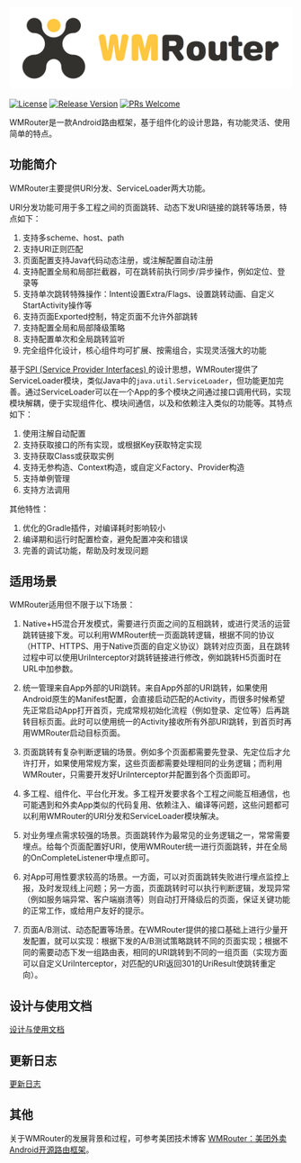 
![](docs/images/banner.png)

[![License](https://img.shields.io/badge/License-Apache%202.0-blue.svg)](https://raw.githubusercontent.com/meituan/WMRouter/master/LICENSE)
[![Release Version](https://img.shields.io/badge/release-1.1.2-red.svg)](https://github.com/meituan/WMRouter/releases)
[![PRs Welcome](https://img.shields.io/badge/PRs-welcome-brightgreen.svg)](https://github.com/meituan/WMRouter/pulls)

WMRouter是一款Android路由框架，基于组件化的设计思路，有功能灵活、使用简单的特点。


## 功能简介

WMRouter主要提供URI分发、ServiceLoader两大功能。

URI分发功能可用于多工程之间的页面跳转、动态下发URI链接的跳转等场景，特点如下：

1. 支持多scheme、host、path
2. 支持URI正则匹配
3. 页面配置支持Java代码动态注册，或注解配置自动注册
4. 支持配置全局和局部拦截器，可在跳转前执行同步/异步操作，例如定位、登录等
5. 支持单次跳转特殊操作：Intent设置Extra/Flags、设置跳转动画、自定义StartActivity操作等
6. 支持页面Exported控制，特定页面不允许外部跳转
7. 支持配置全局和局部降级策略
8. 支持配置单次和全局跳转监听
9. 完全组件化设计，核心组件均可扩展、按需组合，实现灵活强大的功能


基于[SPI (Service Provider Interfaces) ](https://docs.oracle.com/javase/tutorial/sound/SPI-intro.html)的设计思想，WMRouter提供了ServiceLoader模块，类似Java中的`java.util.ServiceLoader`，但功能更加完善。通过ServiceLoader可以在一个App的多个模块之间通过接口调用代码，实现模块解耦，便于实现组件化、模块间通信，以及和依赖注入类似的功能等。其特点如下：

1. 使用注解自动配置
2. 支持获取接口的所有实现，或根据Key获取特定实现
3. 支持获取Class或获取实例
4. 支持无参构造、Context构造，或自定义Factory、Provider构造
5. 支持单例管理
6. 支持方法调用


其他特性：

1. 优化的Gradle插件，对编译耗时影响较小
2. 编译期和运行时配置检查，避免配置冲突和错误
3. 完善的调试功能，帮助及时发现问题


## 适用场景

WMRouter适用但不限于以下场景：

1. Native+H5混合开发模式，需要进行页面之间的互相跳转，或进行灵活的运营跳转链接下发。可以利用WMRouter统一页面跳转逻辑，根据不同的协议（HTTP、HTTPS、用于Native页面的自定义协议）跳转对应页面，且在跳转过程中可以使用UriInterceptor对跳转链接进行修改，例如跳转H5页面时在URL中加参数。

2. 统一管理来自App外部的URI跳转。来自App外部的URI跳转，如果使用Android原生的Manifest配置，会直接启动匹配的Activity，而很多时候希望先正常启动App打开首页，完成常规初始化流程（例如登录、定位等）后再跳转目标页面。此时可以使用统一的Activity接收所有外部URI跳转，到首页时再用WMRouter启动目标页面。

3. 页面跳转有复杂判断逻辑的场景。例如多个页面都需要先登录、先定位后才允许打开，如果使用常规方案，这些页面都需要处理相同的业务逻辑；而利用WMRouter，只需要开发好UriInterceptor并配置到各个页面即可。

4. 多工程、组件化、平台化开发。多工程开发要求各个工程之间能互相通信，也可能遇到和外卖App类似的代码复用、依赖注入、编译等问题，这些问题都可以利用WMRouter的URI分发和ServiceLoader模块解决。

5. 对业务埋点需求较强的场景。页面跳转作为最常见的业务逻辑之一，常常需要埋点。给每个页面配置好URI，使用WMRouter统一进行页面跳转，并在全局的OnCompleteListener中埋点即可。

6. 对App可用性要求较高的场景。一方面，可以对页面跳转失败进行埋点监控上报，及时发现线上问题；另一方面，页面跳转时可以执行判断逻辑，发现异常（例如服务端异常、客户端崩溃等）则自动打开降级后的页面，保证关键功能的正常工作，或给用户友好的提示。

6. 页面A/B测试、动态配置等场景。在WMRouter提供的接口基础上进行少量开发配置，就可以实现：根据下发的A/B测试策略跳转不同的页面实现；根据不同的需要动态下发一组路由表，相同的URI跳转到不同的一组页面（实现方面可以自定义UriInterceptor，对匹配的URI返回301的UriResult使跳转重定向）。


## 设计与使用文档

[设计与使用文档](docs/user-manual.md)


## 更新日志

[更新日志](CHANGELOG.md)


## 其他

关于WMRouter的发展背景和过程，可参考美团技术博客 [WMRouter：美团外卖Android开源路由框架](https://tech.meituan.com/meituan_waimai_android_open_source_routing_framework.html)。

